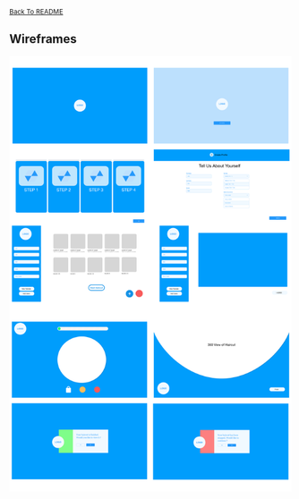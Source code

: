 <small>[Back To README](https://github.com/maubanel/Barber-Bot) </small>


## Wireframes

 <img src="images/barberbotprototype.png">


